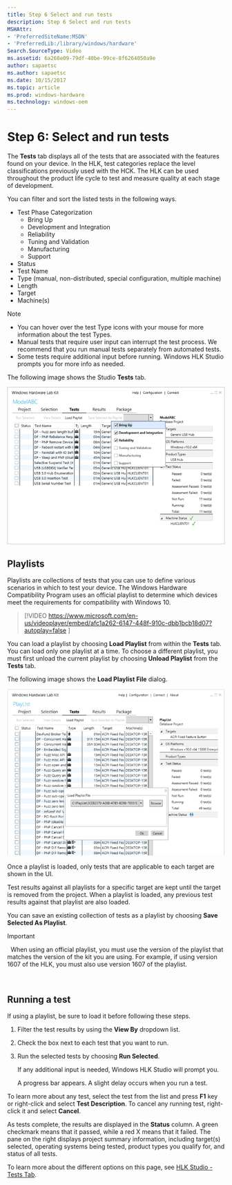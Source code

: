 ```yaml
---
title: Step 6 Select and run tests
description: Step 6 Select and run tests
MSHAttr:
- 'PreferredSiteName:MSDN'
- 'PreferredLib:/library/windows/hardware'
Search.SourceType: Video
ms.assetid: 6a268e09-79df-40be-99ce-8f6264050a9e
author: sapaetsc
ms.author: sapaetsc
ms.date: 10/15/2017
ms.topic: article
ms.prod: windows-hardware
ms.technology: windows-oem
---
```


# Step 6: Select and run tests


The **Tests** tab displays all of the tests that are associated with the features found on your device.
In the HLK, test categories replace the level classifications previously used with the HCK. The HLK can be used throughout the product life cycle to test and measure quality at each stage of development. 

You can filter and sort the listed tests in the following ways. 

-   Test Phase Categorization
    -   Bring Up
    -   Development and Integration
    -   Reliability
    -   Tuning and Validation
    -   Manufacturing
    -   Support
-   Status
-   Test Name
-   Type (manual, non-distributed, special configuration, multiple machine)
-   Length
-   Target
-   Machine(s)

>[!NOTE]
> - You can hover over the test Type icons with your mouse for more information about the test Types.
> - Manual tests that require user input can interrupt the test process. We recommend that you run manual tests separately from automated tests.
> - Some tests require additional input before running. Windows HLK Studio prompts you for more info as needed.

The following image shows the Studio **Tests** tab.

![hlk studio tests tab](images/hlk-studio-tests-tab.png)

## <span id="Playlists"></span><span id="playlists"></span><span id="PLAYLISTS"></span>Playlists


Playlists are collections of tests that you can use to define various scenarios in which to test your device. The Windows Hardware Compatibility Program uses an official playlist to determine which devices meet the requirements for compatibility with Windows 10.

> [!VIDEO https://www.microsoft.com/en-us/videoplayer/embed/afc1a262-6147-448f-910c-dbb1bcb18d07?autoplay=false ]


You can load a playlist by choosing **Load Playlist** from within the **Tests** tab. You can load only one playlist at a time. To choose a different playlist, you must first unload the current playlist by choosing **Unload Playlist** from the **Tests** tab.

The following image shows the **Load Playlist File** dialog.

![load playlist dialog](images/hlk-studio-load-playlist-file-dialog.png)

Once a playlist is loaded, only tests that are applicable to each target are shown in the UI.

Test results against all playlists for a specific target are kept until the target is removed from the project. When a playlist is loaded, any previous test results against that playlist are also loaded.

You can save an existing collection of tests as a playlist by choosing **Save Selected As Playlist**.

>[!IMPORTANT]
>  When using an official playlist, you must use the version of the playlist that matches the version of the kit you are using. For example, if using version 1607 of the HLK, you must also use version 1607 of the playlist.

 

## Running a test

If using a playlist, be sure to load it before following these steps.

1.  Filter the test results by using the **View By** dropdown list.

2.  Check the box next to each test that you want to run.

3.  Run the selected tests by choosing **Run Selected**.

    If any additional input is needed, Windows HLK Studio will prompt you.

    A progress bar appears. A slight delay occurs when you run a test.

To learn more about any test, select the test from the list and press **F1** key or right-click and select **Test Description**. To cancel any running test, right-click it and select **Cancel**.

As tests complete, the results are displayed in the **Status** column. A green checkmark means that it passed, while a red X means that it failed. The pane on the right displays project summary information, including target(s) selected, operating systems being tested, product types you qualify for, and status of all tests.

To learn more about the different options on this page, see [HLK Studio - Tests Tab](..\user\hlk-studio---tests-tab.md).

 

 







